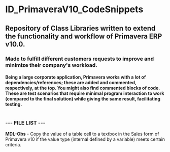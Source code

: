 # ID_PrimaveraV10_CodeSnippets

## Repository of Class Libraries written to extend the functionality and workflow of Primavera ERP v10.0. 

### Made to fulfill different customers requests to improve and minimize their company's workload. 
#### Being a large corporate application, Primavera works with a lot of dependencies/references; these are added and commented, respectively, at the top. You might also find commented blocks of code. These are test scenarios that require minimal program interaction to work (compared to the final solution) while giving the same result, facilitating testing.<br></br>

### --- FILE LIST --- ###

**MDL-Obs** - Copy the value of a table cell to a textbox in the Sales form of Primavera v10 if the value type (internal defined by a variable) meets certain criteria.
